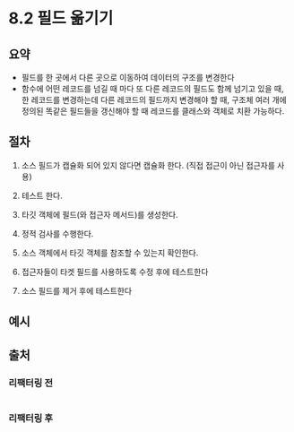 # 8.2 필드 옮기기

## 요약
- 필드를 한 곳에서 다른 곳으로 이동하여 데이터의 구조를 변경한다
- 함수에 어떤 레코드를 넘길 때 마다 또 다른 레코드의 필드도 함께 넘기고 있을 때, 한 레코드를 변경하는데 다른 레코드의 필드까지 변경해야 할 때, 구조체 여러 개에 정의된 똑같은 필드들을 갱신해야 할 때 레코드를 클래스와 객체로 치환 가능하다.


## 절차

1. 소스 필드가 캡슐화 되어 있지 않다면 캡슐화 한다. (직접 접근이 아닌 접근자를 사용)

2. 테스트 한다.

3. 타깃 객체에 필드(와 접근자 메서드)를 생성한다.

4. 정적 검사를 수행한다.

5. 소스 객체에서 타깃 객체를 참조할 수 있는지 확인한다.

6. 접근자들이 타겟 필드를 사용하도록 수정 후에 테스트한다

7. 소스 필드를 제거 후에 테스트한다

## 예시

## 출처

### 리팩터링 전

```js

```

### 리팩터링 후

```js

```
